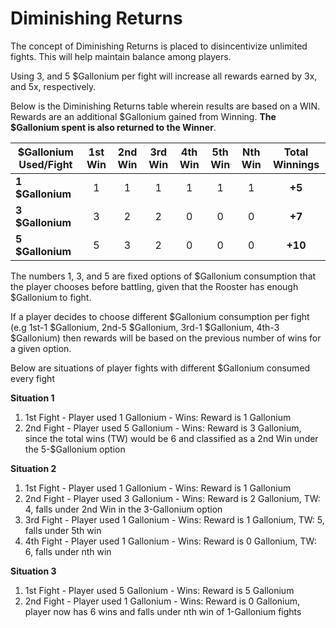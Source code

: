 # Diminishing Returns

The concept of Diminishing Returns is placed to disincentivize unlimited fights. This will help maintain balance among players.

Using 3, and 5 $Gallonium per fight will increase all rewards earned by 3x, and 5x, respectively.

Below is the Diminishing Returns table wherein results are based on a WIN. Rewards are an additional $Gallonium gained from Winning. **The $Gallonium spent is also returned to the Winner**.

| **$Gallonium Used/Fight** | **1st Win** | **2nd Win** | **3rd Win** | **4th Win** | **5th Win** | **Nth Win** | **Total Winnings** |
| ------------------------- | :---------: | :---------: | :---------: | :---------: | :---------: | :---------: | :----------------: |
| **1 $Gallonium**          |      1      |      1      |      1      |      1      |      1      |      1      |       **+5**       |
| **3 $Gallonium**          |      3      |      2      |      2      |      0      |      0      |      0      |       **+7**       |
| **5 $Gallonium**          |      5      |      3      |      2      |      0      |      0      |      0      |      **+10**       |

The numbers 1, 3, and 5 are fixed options of $Gallonium consumption that the player chooses before battling, given that the Rooster has enough $Gallonium to fight.

If a player decides to choose different $Gallonium consumption per fight (e.g 1st-1 $Gallonium, 2nd-5 $Gallonium, 3rd-1 $Gallonium, 4th-3 $Gallonium) then rewards will be based on the previous number of wins for a given option.

Below are situations of player fights with different $Gallonium consumed every fight

**Situation 1**

1. 1st Fight - Player used 1 Gallonium - Wins: Reward is 1 Gallonium
2. 2nd Fight - Player used 5 Gallonium - Wins: Reward is 3 Gallonium, since the total wins (TW) would be 6 and classified as a 2nd Win under the 5-$Gallonium option

**Situation 2**

1. 1st Fight - Player used 1 Gallonium - Wins: Reward is 1 Gallonium
2. 2nd Fight - Player used 3 Gallonium - Wins: Reward is 2 Gallonium, TW: 4, falls under 2nd Win in the 3-Gallonium option
3. 3rd Fight - Player used 1 Gallonium - Wins: Reward is 1 Gallonium, TW: 5, falls under 5th win
4. 4th Fight - Player used 1 Gallonium - Wins: Reward is 0 Gallonium, TW: 6, falls under nth win

**Situation 3**

1. 1st Fight - Player used 5 Gallonium - Wins: Reward is 5 Gallonium
2. 2nd Fight - Player used 1 Gallonium - Wins: Reward is 0 Gallonium, player now has 6 wins and falls under nth win of 1-Gallonium fights
